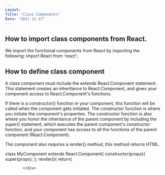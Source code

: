 ```yaml
---
Layout:
Title: "Class Components"
Date: "2021-11-17"
---
```


## How to import class components from React.

We import the functional components from React by importing the following: import React from 'react';

## How to define class component


A class component must include the extends React.Component statement. This statement creates an inheritance to React.Component, and gives your component access to React.Component's functions.

If there is a constructor() function in your component, this function will be called when the component gets initiated.
The constructor function is where you initiate the component's properties.
The constructor function is also where you honor the inheritance of the parent component by including the super() statement, which executes the parent component's constructor function, and your component has access to all the functions of the parent component (React.Component).

The component also requires a render() method, this method returns HTML.

class MyComponent extends React.Component{
    constructor(props){
        super(props);
    };
    render(){
        return(
            <div>
             
            </div>
